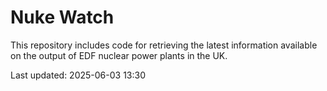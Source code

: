 # Nuke Watch

This repository includes code for retrieving the latest information available on the output of EDF nuclear power plants in the UK.

Last updated: 2025-06-03 13:30